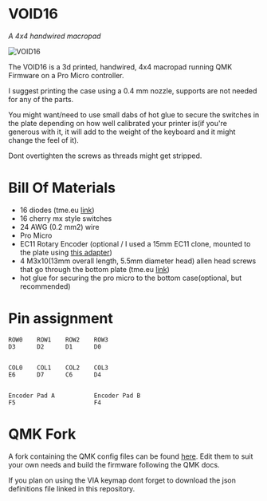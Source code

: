 # VOID16
*A 4x4 handwired macropad*

![VOID16](https://i.imgur.com/ExFBLPU.jpg)

The VOID16 is a 3d printed, handwired, 4x4 macropad running QMK Firmware on a Pro Micro controller.

I suggest printing the case using a 0.4 mm nozzle, supports are not needed for any of the parts.

You might want/need to use small dabs of hot glue to secure the switches in the plate depending on how well calibrated your printer is(if you're generous with it, it will add to the weight of the keyboard and it might change the feel of it).

Dont overtighten the screws as threads might get stripped.

# Bill Of Materials

* 16 diodes (tme.eu [link](https://www.tme.eu/ro/en/details/1n4148-dio/tht-universal-diodes/diotec-semiconductor/1n4148/))
* 16 cherry mx style switches
* 24 AWG (0.2 mm2) wire
* Pro Micro
* EC11 Rotary Encoder (optional / I used a 15mm EC11 clone, mounted to the plate using [this adapter](https://www.thingiverse.com/thing:3770166))
* 4 M3x10(13mm overall length, 5.5mm diameter head) allen head screws that go through the bottom plate (tme.eu [link](https://www.tme.eu/ro/en/details/m3x10_d912-a2/bolts/kraftberg/))
* hot glue for securing the pro micro to the bottom case(optional, but recommended)

# Pin assignment

    ROW0    ROW1    ROW2    ROW3
    D3      D2      D1      D0
    
    
    COL0    COL1    COL2    COL3
    E6      D7      C6      D4


    Encoder Pad A           Encoder Pad B
    F5                      F4

# QMK Fork

A fork containing the QMK config files can be found [here](https://github.com/victorlucachi/qmk_firmware/tree/master/keyboards/handwired/void16). Edit them to suit your own needs and build the firmware following the QMK docs.

If you plan on using the VIA keymap dont forget to download the json definitions file linked in this repository.
